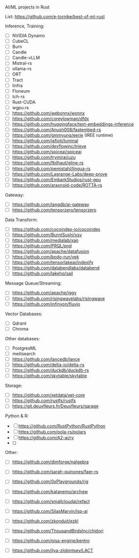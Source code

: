AI/ML projects in Rust

List: https://github.com/e-tornike/best-of-ml-rust

Inference, Training:

- [ ] NVIDIA Dynamo
- [ ] CubeCL
- [ ] Burn
- [ ] Candle
- [ ] Candle-vLLM
- [ ] Mistral-rs
- [ ] ollama-rs
- [ ] ORT
- [ ] Tract
- [ ] linfra
- [ ] Floneum
- [ ] tch-rs
- [ ] Rust-CUDA
- [ ] wgpu.rs
- [ ] https://github.com/webonnx/wonnx 
- [ ] https://github.com/coreylowman/dfdx 
- [ ] https://github.com/huggingface/text-embeddings-inference 
- [ ] https://github.com/Anush008/fastembed-rs 
- [ ] https://github.com/gmmyung/eerie (IREE runtime)
- [ ] https://github.com/jafioti/luminal 
- [ ] https://github.com/devflowinc/trieve 
- [ ] https://github.com/spiceai/spiceai 
- [ ] https://github.com/trymirai/uzu 
- [ ] https://github.com/fbilhaut/gline-rs 
- [ ] https://github.com/pemistahl/lingua-rs
- [ ] https://github.com/Lagrange-Labs/deep-prove 
- [ ] https://github.com/EmbarkStudios/rust-gpu
- [ ] https://github.com/araxnoid-code/ROTTA-rs

Gateway:

- [ ] https://github.com/langdb/ai-gateway 
- [ ] https://github.com/tensorzero/tensorzero 

Data Transform:

- [ ] https://github.com/cocoindex-io/cocoindex 
- [ ] https://github.com/BurntSushi/xsv 
- [ ] https://github.com/medialab/xan
- [ ] https://github.com/PRQL/prql 
- [ ] https://github.com/apache/datafusion 
- [ ] https://github.com/bodo-run/yek 
- [ ] https://github.com/tensorlakeai/indexify 
- [ ] https://github.com/databendlabs/databend 
- [ ] https://github.com/lakehq/sail

Message Queue/Streaming:

- [ ] https://github.com/apache/iggy 
- [ ] https://github.com/risingwavelabs/risingwave 
- [ ] https://github.com/infinyon/fluvio 

Vector Databases:

- [ ] Qdrant 
- [ ] Chroma

Other databases:

- [ ] PostgresML
- [ ] meilisearch
- [ ] https://github.com/lancedb/lance 
- [ ] https://github.com/delta-io/delta-rs 
- [ ] https://github.com/duckdb/duckdb-rs 
- [ ] https://github.com/skytable/skytable 

Storage:

- [ ] https://github.com/xetdata/xet-core
- [ ] https://github.com/rustfs/rustfs
- [ ] https://git.deuxfleurs.fr/Deuxfleurs/garage

Python & R:

- [ ] https://github.com/RustPython/RustPython 
- [ ] https://github.com/pola-rs/polars 
- [ ] https://github.com/A2-ai/rv
- [ ] 

Other:

- [ ] https://github.com/dimforge/nalgebra 
- [ ] https://github.com/sarah-quinones/faer-rs 
- [ ] https://github.com/0xPlaygrounds/rig 
- [ ] https://github.com/katanemo/archgw 
- [ ] https://github.com/smallcloudai/refact 
- [ ] https://github.com/SilasMarvin/lsp-ai 
- [ ] https://github.com/zkonduit/ezkl 
- [ ] https://github.com/ThousandBirdsInc/chidori 
- [ ] https://github.com/pisa-engine/kentro
- [ ] https://github.com/ilya-zlobintsev/LACT

